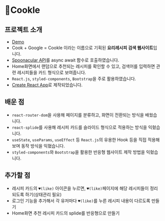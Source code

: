 # 🍳Cookle

## 프로젝트 소개

- [Demo](https://cookle-project.netlify.app/) 
- Cook + Google = Cookle 이라는 이름으로 기획된 **요리레시피 검색 웹사이트**입니다.
- [Spoonacular API](https://spoonacular.com/food-api)를 async await 함수로 호출하였습니다.
- Home화면에서 랜덤으로 추천되는 레시피를 확인할 수 있고, 검색어를 입력하면 관련 레시피들을 카드 형식으로 보여줍니다.
- `React.js`, `styled-components`, `Bootstrap`을 주로 활용하였습니다.
- [Create React App](https://github.com/facebook/create-react-app)로 제작되었습니다.


## 배운 점

- `react-router-dom`을 사용해 페이지를 분류하고, 화면이 전환되는 방식을 배웠습니다.
- `react-splide`를 사용해 레시피 카드를 슬라이드 형식으로 적용하는 방식을 익혔습니다.
- `useState`, `useParams`, `useEffect` 등 `React.js`의 유용한 Hook 등을 직접 적용해보며 동작 방식을 익혔습니다.
- `styled-components`와 `Bootstrap`을 활용한 반응형 웹사이트 제작 방법을 익혔습니다.


## 추가할 점

- 레시피 카드의 `♥(like)` 아이콘을 누르면, `♥(like)`페이지에 해당 레시피들이 정리되도록 하기(상태관리 필요)
- 로그인 기능을 추가해서 각 유저마다 `♥(like)`를 누른 레시피 내용이 다르도록 만들기 
- Home화면 추천 레시피 카드의 splide를 반응형으로 만들기
